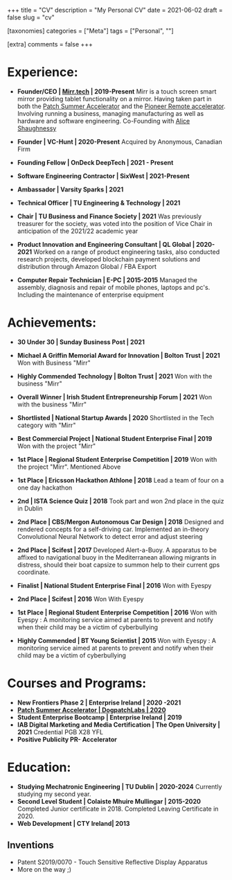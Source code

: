 +++
title = "CV"
description = "My Personal CV"
date = 2021-06-02
draft = false
slug = "cv"

[taxonomies]
categories = ["Meta"]
tags = ["Personal", ""]

[extra]
comments = false
+++
# Experience:

- **Founder/CEO | [Mirr.tech](http://mirr.tech) | 2019-Present** 
Mirr is a touch screen smart mirror providing tablet functionality on a mirror. Having taken part in both the [Patch Summer Accelerator](http://www.dogpatchlabs.com/patch) and the [Pioneer Remote accelerator](https://retro.jackoregankenny.com/cv). Involving running a business, managing manufacturing as well as hardware and software engineering. Co-Founding with [Alice Shaughnessy](https://aliceshocks.com/)

- **Founder | VC-Hunt | 2020-Present**
Acquired by Anonymous, Canadian Firm

- **Founding Fellow | OnDeck DeepTech | 2021 - Present**

- **Software Engineering Contractor | SixWest | 2021-Present**

- **Ambassador | Varsity Sparks | 2021**

- **Technical Officer | TU Engineering & Technology | 2021**

- **Chair | TU Business and Finance Society | 2021**
Was previously treasurer for the society, was voted into the position of Vice Chair in anticipation of the 2021/22 academic year

- **Product Innovation and Engineering Consultant | QL Global | 2020-2021**
Worked on a range of product engineering tasks, also conducted research projects, developed blockchain payment solutions and distribution through Amazon Global / FBA Export

- **Computer Repair Technician | E-PC | 2015-2015**
Managed the assembly, diagnosis and repair of mobile phones, laptops and pc's. Including the maintenance of enterprise equipment

# Achievements:

- **30 Under 30 | Sunday Business Post | 2021**

- **Michael A Griffin Memorial Award for Innovation | Bolton Trust | 2021**
Won with Business "Mirr"

- **Highly Commended Technology | Bolton Trust | 2021**
Won with the business "Mirr"

- **Overall Winner | Irish Student Entrepreneurship Forum | 2021**
Won with the business "Mirr"

- **Shortlisted | National Startup Awards | 2020**
Shortlisted in the Tech category with "Mirr"

- **Best Commercial Project | National Student Enterprise Final | 2019**
Won with the project "Mirr"

- **1st Place | Regional Student Enterprise Competition | 2019**
Won with the project "Mirr". Mentioned Above

- **1st Place | Ericsson Hackathon Athlone | 2018**
Lead a team of four on a one day hackathon

- **2nd | ISTA Science Quiz | 2018**
Took part and won 2nd place in the quiz in Dublin

- **2nd Place | CBS/Mergon Autonomous Car Design | 2018**
Designed and rendered concepts for a self-driving car. Implemented an in-theory Convolutional Neural Network to detect error and adjust steering

- **2nd Place | Scifest | 2017**
Developed Alert-a-Buoy. A apparatus to be affixed to navigational buoy in the Mediterranean allowing migrants in distress, should their boat capsize to summon help to their current gps coordinate.

- **Finalist | National Student Enterprise Final | 2016**
Won with  Eyespy

- **2nd Place | Scifest | 2016**
Won With Eyespy

- **1st Place | Regional Student Enterprise Competition | 2016**
Won with Eyespy : A monitoring service aimed at parents to prevent and notify when their child may be a victim of cyberbullying

- **Highly Commended | BT Young Scientist | 2015**
Won with Eyespy : A monitoring service aimed at parents to prevent and notify when their child may be a victim of cyberbullying

# Courses and Programs:

- **New Frontiers Phase 2 | Enterprise Ireland | 2020 -2021**
- [**Patch Summer Accelerator | DogpatchLabs | 2020**](http://joinpatch.org)
- **Student Enterprise Bootcamp | Enterprise Ireland | 2019**
- **IAB Digital Marketing and Media Certification | The Open University | 2021**
Credential PGB X28 YFL
- **Positive Publicity PR- Accelerator**

# Education:

- **Studying Mechatronic Engineering | TU Dublin | 2020-2024**
Currently studying my second year.
- **Second Level  Student | Colaiste Mhuire Mullingar | 2015-2020**
Completed Junior certificate in 2018. Completed Leaving Certificate in 2020.
- **Web Development | CTY Ireland| 2013**

## Inventions

- Patent S2019/0070 - Touch Sensitive Reflective Display Apparatus
- More on the way ;)
